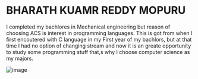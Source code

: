 # BHARATH KUAMR REDDY MOPURU
I completed my bachlores in Mechanical engineering but reason of choosing ACS is interest in programming languages. This is got from when I first encoutered with C language in my First year of my bachlors, but at that time I had no option of changing  stream and now it is an greate opportunity to study some programming stuff that,s why I choose computer science  as my majors.

![image](C:\Users\s555694\Desktop\webapps-repos\assignment2-MOPURU\Bharat_pic.jpg)


